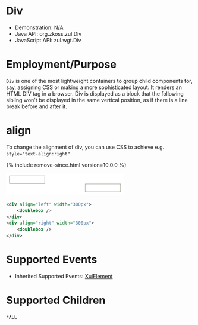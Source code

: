 # Div

- Demonstration: N/A
- Java API: <javadoc>org.zkoss.zul.Div</javadoc>
- JavaScript API: <javadoc directory="jsdoc">zul.wgt.Div</javadoc>

# Employment/Purpose

`Div` is one of the most lightweight containers to group child
components for, say, assigning CSS or making a more sophisticated
layout. It renders an HTML DIV tag in a browser. Div is displayed as a
block that the following sibling won't be displayed in the same vertical
position, as if there is a line break before and after it.

# align

To change the alignment of div, you can use CSS to achieve e.g.
`style="text-align:right"`

{% include remove-since.html version=10.0.0 %}

![](images/ZKComRef_Div_Example.png)

``` xml
<div align="left" width="300px">
    <doublebox />
</div>
<div align="right" width="300px">
    <doublebox />
</div>
```

# Supported Events

- Inherited Supported Events: [
  XulElement](ZK_Component_Reference/Base_Components/XulElement#Supported_Events)

# Supported Children

`*ALL`


